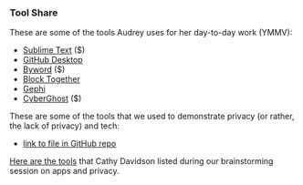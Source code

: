 <h3>Tool Share</h3>

<p>These are some of the tools Audrey uses for her day-to-day work (YMMV):</p>

<ul>
<li><a href="https://www.sublimetext.com/">Sublime Text</a> ($)</li>
<li><a href="https://desktop.github.com/">GitHub Desktop</a></li>
<li><a href="https://bywordapp.com/">Byword</a> ($) </li>
<li><a href="https://blocktogether.org/">Block Together</a></li>
<li><a href="https://gephi.org">Gephi</a></li>
<li><a href="http://www.cyberghostvpn.com/en_us">CyberGhost</a> ($)</li>
</ul>

<p>These are some of the tools that we used to demonstrate privacy (or rather, the lack of privacy) and tech:</p>

<ul>
<li><a href="https://github.com/audreywatters/digpedlab-action/blob/master/privacy.md">link to file in GitHub repo</a></li>
</ul>

<p><a href="https://docs.google.com/document/d/11ZLPpiZbACexUkTUje-Kyin-dWOTehitsVRb_K_yKMM/edit?usp=sharing">Here are the tools</a> that Cathy Davidson listed during our brainstorming session on apps and privacy.</p>

